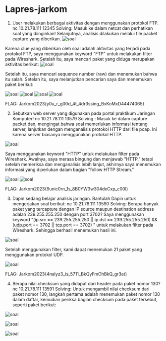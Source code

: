 # Lapres-jarkom
1. User melakukan berbagai aktivitas dengan menggunakan protokol FTP. nc 10.21.78.111 12345
   Solving: Masuk ke dalam netcat dan perhatikan soal yang diinginkan! Selanjutnya, analisis dilakukan melalui file packet capture yang diberikan.
![soal](https://github.com/Fanzapratama/Lapres-jarkom/blob/main/Screenshot%202023-09-22%20132011.png)

Karena clue yang diberikan oleh soal adalah aktivitas yang terjadi pada protokol FTP, saya menggunakan keyword "FTP" untuk melakukan filter pada Wireshark. Setelah itu, saya mencari paket yang diduga merupakan aktivitas berikut:
![soal](https://github.com/Fanzapratama/Lapres-jarkom/blob/main/Screenshot%202023-09-22%20144709.png)

Setelah itu, saya mencari sequence number (raw) dan menemukan bahwa itu salah. Setelah itu, saya melanjutkan pencarian saya dan menemukan paket berikut:

![soal](https://github.com/Fanzapratama/Lapres-jarkom/blob/main/Screenshot%202023-09-21%20184047.png)
![soal](https://github.com/Fanzapratama/Lapres-jarkom/blob/main/Screenshot%202023-09-21%20185033.png)
![soal](https://github.com/Fanzapratama/Lapres-jarkom/blob/main/Screenshot%202023-09-21%20184807.png)
![soal](https://github.com/Fanzapratama/Lapres-jarkom/blob/main/Screenshot%202023-09-21%20184818.png)

FLAG:	Jarkom2023{y0u_r_g00d_4t_4dr3ssing_BxKoMxD44474065}

2. Sebutkan web server yang digunakan pada portal praktikum Jaringan Komputer! nc 10.21.78.111 13579
   Solving : Masuk ke dalam capture packet dan, mengingat bahwa soal memerlukan informasi tentang server, lanjutkan dengan menganalisis protokol HTTP dari file pcap. Ini karena server biasanya menggunakan protokol HTTP.

![soal](https://github.com/Fanzapratama/Lapres-jarkom/blob/main/Screenshot%202023-09-22%20132539.png)

Saya menggunakan keyword "HTTP" untuk melakukan filter pada Wireshark. Awalnya, saya merasa bingung dan menjawab "HTTP," tetapi setelah memeriksa dan menganalisis lebih lanjut, akhirnya saya menemukan informasi yang diperlukan dalam bagian "follow HTTP Stream."

![soal](https://github.com/Fanzapratama/Lapres-jarkom/blob/main/2.1.png)
![soal](https://github.com/Fanzapratama/Lapres-jarkom/blob/main/2.2.png)

FLAG: Jarkom2023{9unic0rn_1s_8B0YW3w304dxCxp_c00l}

3.	Dapin sedang belajar analisis jaringan. Bantulah Dapin untuk mengerjakan soal berikut: nc 10.21.78.111 13590
   Solving: Berapa banyak paket yang tercapture dengan IP source maupun destination address adalah 239.255.255.250 dengan port 3702? Saya menggunakan keyword "(ip.src == 239.255.255.250 || ip.dst == 239.255.255.250) && 
   (udp.port == 3702 || tcp.port == 3702) " untuk melakukan filter pada Wireshark. Sehingga berhasil menemukan hasil ini.

![soal](https://github.com/Fanzapratama/Lapres-jarkom/blob/main/Screenshot%202023-09-21%20171312.png)

Setelah menggunakan filter, kami dapat menemukan 21 paket yang menggunakan protokol UDP.

![soal](https://github.com/Fanzapratama/Lapres-jarkom/blob/main/Screenshot%202023-09-21%20171232.png)

FLAG: Jarkom2023{4nalyz3_is_5711_BkQyFmOhBkQ_gr3at}

4. Berapa nilai checksum yang didapat dari header pada paket nomor 130? nc 10.21.78.111 13591
   Solving: Untuk mengambil nilai checksum dari paket nomor 130, langkah pertama adalah menemukan paket nomor 130 dalam daftar, kemudian periksa bagian checksum pada paket tersebut, seperti paket berikut:

![soal](https://github.com/Fanzapratama/Lapres-jarkom/blob/main/Screenshot%202023-09-22%20125111.png)

![soal](https://github.com/Fanzapratama/Lapres-jarkom/blob/main/Screenshot%202023-09-21%20172730.png)

![soal](https://github.com/Fanzapratama/Lapres-jarkom/blob/main/4.png)


